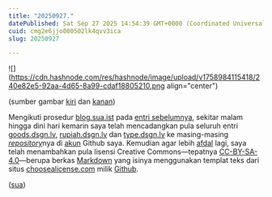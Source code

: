 ```yaml
---
title: "20250927."
datePublished: Sat Sep 27 2025 14:54:39 GMT+0000 (Coordinated Universal Time)
cuid: cmg2e6jjo000502lk4qvv3ica
slug: 20250927

---
```


![](https://cdn.hashnode.com/res/hashnode/image/upload/v1758984115418/240e82e5-92aa-4d65-8a99-cdaf18805210.png align="center")

(sumber gambar [kiri](https://github.com/search?q=owner%3Aofisia+license.md&type=commits) dan [kanan](https://choosealicense.com/licenses/cc-by-sa-4.0/))

Mengikuti prosedur [blog.sua.ist](https://blog.sua.ist) pada [entri sebelumnya](https://blog.sua.ist/20250911), sekitar malam hingga dini hari kemarin saya telah mencadangkan pula seluruh entri [goods.dsgn.lv](https://goods.dsgn.lv), [rupiah.dsgn.lv](https://rupiah.dsgn.lv) dan [type.dsgn.lv](https://type.dsgn.lv) ke masing-masing [*repository*](https://github.com/ofisia?tab=repositories)nya di [akun](https://github.com/ofisia) Github saya. Kemudian agar lebih [afdal](https://id.wiktionary.org/wiki/afdal) lagi, saya telah menambahkan pula lisensi Creative Commons—tepatnya [CC-BY-SA-4.0](https://choosealicense.com/licenses/cc-by-sa-4.0/)—berupa berkas [Markdown](https://en.wikipedia.org/wiki/Markdown) yang isinya menggunakan templat teks dari situs [choosealicense.com](https://choosealicense.com/) milik [Github](https://github.com/).

([sua](https://sua.ist))